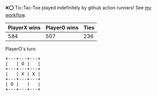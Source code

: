 :x::o: Tic-Tac-Toe played indefinitely by github action runners! See [my workflow](.github/workflows/play.yaml).

|PlayerX wins|PlayerO wins|Ties|
|-|-|-|
|584|507|236|

PlayerO's turn.

<pre>
+---+---+---+
|   | O |   |
+---+---+---+
|   | X | X |
+---+---+---+
| O |   |   |
+---+---+---+
</pre>